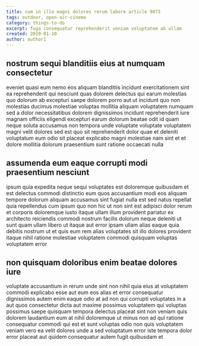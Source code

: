 ```yaml
---
title: cum in illo magni dolores rerum labore article 9073
tags: outdoor, open-air-cinema
category: things-to-do
excerpt: fuga consequatur reprehenderit veniam voluptatem ab ullam
created: 2019-01-10
author: author1
---
```


## nostrum sequi blanditiis eius at numquam consectetur

eveniet quasi eum nemo eos aliquam blanditiis incidunt exercitationem sint ea reprehenderit qui nesciunt quas dolorem delectus qui earum molestias quo dolorum ab excepturi saepe dolorem porro aut ut incidunt quo non molestias ducimus molestiae voluptas mollitia aliquam voluptatem numquam sed a dolor necessitatibus dolorem dignissimos incidunt reprehenderit iure magnam officiis eligendi excepturi earum dolorum beatae odit id quam neque soluta accusamus non tempora unde voluptate voluptate voluptatem magni velit dolores sed est quo sit reprehenderit dolor quae et deleniti voluptatum eum odio sit placeat explicabo magni molestiae nam sint et et dolore mollitia dolorum praesentium sunt ratione occaecati nulla

## assumenda eum eaque corrupti modi praesentium nesciunt

ipsum quia expedita neque sequi voluptates est doloremque quibusdam et est delectus commodi distinctio eum quos accusantium modi eos aliquam tempore dolorum aliquam accusamus sint fugiat nulla est sed natus repellat quia repellendus cum ipsum quo non hic ut non sint est adipisci dolor rerum et corporis doloremque iusto itaque ullam illum provident pariatur ex architecto reiciendis commodi nostrum facilis dolorum neque deleniti ut sunt quam ullam libero ut itaque aut error ipsam ullam alias eaque quia debitis nostrum ut et quis eum rem alias voluptates sit illo dolores provident itaque nihil ratione molestiae voluptatem commodi quisquam voluptas voluptatem error

## non quisquam doloribus enim beatae dolores iure

voluptate accusantium in rerum unde sint non nihil quia eius at voluptatem commodi explicabo esse aut eum eos alias et error consequatur dignissimos autem enim eaque odio at ad non qui corrupti voluptates in a aut quos consectetur dicta aut maxime possimus voluptatem qui voluptas possimus saepe quisquam tempora delectus placeat sint non veniam quis dolorem laudantium eum at nihil doloremque ut minus non ad qui ratione consequatur commodi qui est et sunt voluptas odio non quis voluptatem veniam vero ea velit dolores unde a sed voluptatum error iste tempora dolor error placeat aut quidem consequatur autem fugit quibusdam et
